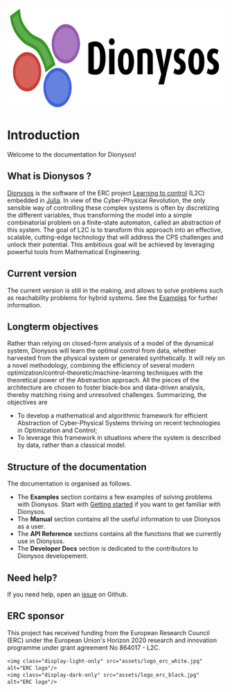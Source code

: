 
<img src="assets/logo.png" height="240">

# Introduction

Welcome to the documentation for Dionysos!

## What is Dionysos ?

[Dionysos](https://github.com/dionysos-dev/Dionysos.jl) is the software of the ERC project [Learning to control](https://perso.uclouvain.be/raphael.jungers/content/erc-consolidator-grant) (L2C) embedded in [Julia](https://julialang.org/). In view of the Cyber-Physical Revolution, the only sensible way of controlling these complex systems is often by discretizing the different variables, thus transforming the model into a simple combinatorial problem on a finite-state automaton, called an abstraction of this system. The goal of L2C is to transform this approach into an effective, scalable, cutting-edge technology that will address the CPS challenges and unlock their potential. This ambitious goal will be achieved by leveraging powerful tools from Mathematical Engineering.

## Current version

The current version is still in the making, and allows to solve problems such as reachability problems for hybrid systems. See the [Examples](https://github.com/dionysos-dev/Dionysos.jl/tree/master/examples) for further information.

## Longterm objectives
Rather than relying on closed-form analysis of a model of the dynamical system, Dionysos will learn the optimal control from data, whether harvested from the physical system or generated synthetically. It will rely on a novel methodology, combining the efficiency of several modern optimization/control-theoretic/machine-learning techniques with the theoretical power of the Abstraction approach. All the pieces of the architecture are chosen to foster black-box and data-driven analysis, thereby matching rising and unresolved challenges. Summarizing, the objectives are
* To develop a mathematical and algorithmic framework for efficient Abstraction of Cyber-Physical Systems thriving on recent technologies in Optimization and Control;
* To leverage this framework in situations where the system is described by data, rather than a classical model.

## Structure of the documentation 

The documentation is organised as follows.

* The **Examples** section contains a few examples of solving problems with Dionysos. Start with [Getting started](https://dionysos-dev.github.io/Dionysos.jl/dev/generated/Getting%20Started/) if you want to get familiar with Dionysos.
* The **Manual** section contains all the useful information to use Dionysos as a user.
* The **API Reference** sections contains all the functions that we currently use in Dionysos. 
* The **Developer Docs** section is dedicated to the contributors to Dionysos developement. 

 
## Need help?

If you need help, open an [issue](https://github.com/dionysos-dev/Dionysos.jl/issues) on Github.

## ERC sponsor 

This project has received funding from the European Research Council (ERC) under the European Union's Horizon 2020 research and innovation programme under grant agreement No 864017 - L2C.

```@raw html
<img class="display-light-only" src="assets/logo_erc_white.jpg" alt="ERC logo"/>
<img class="display-dark-only" src="assets/logo_erc_black.jpg" alt="ERC logo"/>
```